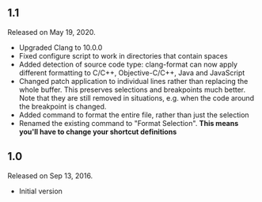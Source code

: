 ## 1.1

Released on May 19, 2020.

- Upgraded Clang to 10.0.0
- Fixed configure script to work in directories that contain spaces
- Added detection of source code type: clang-format can now apply different formatting to C/C++, Objective-C/C++, Java and JavaScript
- Changed patch application to individual lines rather than replacing the whole buffer. This preserves selections and breakpoints much better. Note that they are still removed in situations, e.g. when the code around the breakpoint is changed.
- Added command to format the entire file, rather than just the selection
- Renamed the existing command to "Format Selection". **This means you'll have to change your shortcut definitions**

## 1.0

Released on Sep 13, 2016.

- Initial version
